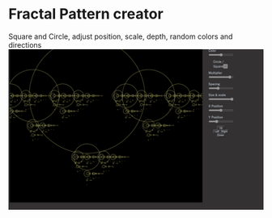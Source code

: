 # Fractal Pattern creator

Square and Circle, adjust position, scale, depth, random colors and directions
![Canvas](img/img.png)
